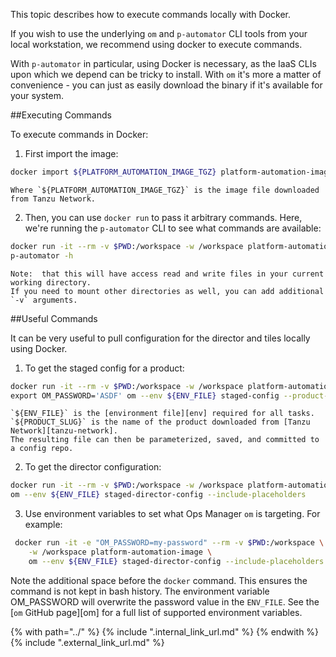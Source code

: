 This topic describes how to execute commands locally with Docker.

If you wish to use the underlying `om` and `p-automator` CLI tools from your local workstation,
we recommend using docker to execute commands.

With `p-automator` in particular, using Docker is necessary,
as the IaaS CLIs upon which we depend can be tricky to install.
With `om` it's more a matter of convenience -
you can just as easily download the binary if it's available for your system.

##Executing Commands

To execute commands in Docker:

1. First import the image:
```bash
docker import ${PLATFORM_AUTOMATION_IMAGE_TGZ} platform-automation-image
```

    Where `${PLATFORM_AUTOMATION_IMAGE_TGZ}` is the image file downloaded from Tanzu Network.

2. Then, you can use `docker run` to pass it arbitrary commands.
Here, we're running the `p-automator` CLI to see what commands are available:
```bash
docker run -it --rm -v $PWD:/workspace -w /workspace platform-automation-image \
p-automator -h
```

    Note:  that this will have access read and write files in your current working directory.
    If you need to mount other directories as well, you can add additional `-v` arguments.

##Useful Commands

It can be very useful to pull configuration for the director and tiles locally using Docker.

1. To get the staged config for a product:
```bash
docker run -it --rm -v $PWD:/workspace -w /workspace platform-automation-image \
export OM_PASSWORD='ASDF' om --env ${ENV_FILE} staged-config --product-name ${PRODUCT_SLUG} --include-placeholders
```

    `${ENV_FILE}` is the [environment file][env] required for all tasks.
    `${PRODUCT_SLUG}` is the name of the product downloaded from [Tanzu Network][tanzu-network].
    The resulting file can then be parameterized, saved, and committed to a config repo.

2. To get the director configuration:
```bash
docker run -it --rm -v $PWD:/workspace -w /workspace platform-automation-image \
om --env ${ENV_FILE} staged-director-config --include-placeholders
```

3. Use environment variables to set what Ops Manager `om` is targeting.
For example: 
```bash
 docker run -it -e "OM_PASSWORD=my-password" --rm -v $PWD:/workspace \
    -w /workspace platform-automation-image \
    om --env ${ENV_FILE} staged-director-config --include-placeholders
```
Note the additional space before the `docker` command.
This ensures the command is not kept in bash history. 
The environment variable OM_PASSWORD will overwrite the password value in the `ENV_FILE`.
See the [`om` GitHub page][om] for a full list of supported environment variables. 

{% with path="../" %}
    {% include ".internal_link_url.md" %}
{% endwith %}
{% include ".external_link_url.md" %}
